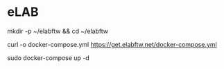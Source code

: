 # eLAB

mkdir -p ~/elabftw && cd ~/elabftw

curl -o docker-compose.yml https://get.elabftw.net/docker-compose.yml

sudo docker-compose up -d


